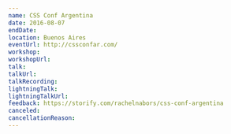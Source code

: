 ```yaml
---
name: CSS Conf Argentina
date: 2016-08-07
endDate:
location: Buenos Aires
eventUrl: http://cssconfar.com/
workshop:
workshopUrl:
talk:
talkUrl:
talkRecording:
lightningTalk:
lightningTalkUrl:
feedback: https://storify.com/rachelnabors/css-conf-argentina
canceled:
cancellationReason:
---
```

